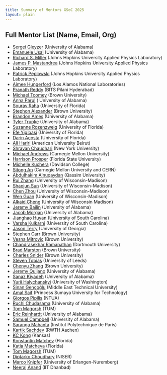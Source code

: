 ```yaml
---
title: Summary of Mentors GSoC 2025
layout: plain
---
```


## Full Mentor List (Name, Email, Org)

  * [Sergei Gleyzer](mailto:ml4-sci@cern.ch) (University of Alabama)
  * [Emanuele Usai](mailto:ml4-sci@cern.ch) (University of Alabama)
  * [Richard S. Miller](mailto:ml4-sci@cern.ch) (Johns Hopkins University Applied Physics Laboratory)
  * [James P. Mastandrea](mailto:ml4-sci@cern.ch) (Johns Hopkins University Applied Physics Laboratory)
  * [Patrick Peplowski](mailto:ml4-sci@cern.ch) (Johns Hopkins University Applied Physics Laboratory)
  * [Aimee Hungerford](mailto:ml4-sci@cern.ch) (Los Alamos National Laboratories)
  * [Pranath Reddy](mailto:ml4-sci@cern.ch) (BITS Pilani Hyderabad)
  * [Michael Toomey](mailto:ml4-sci@cern.ch) (Brown University)
  * [Anna Parul](mailto:ml4-sci@cern.ch) ( University of Alabama)
  * [Sourav Raha](mailto:ml4-sci@cern.ch) (University of Florida)
  * [Stephon Alexander](mailto:ml4-sci@cern.ch) (Brown University)
  * [Brandon Ames](mailto:ml4-sci@cern.ch) (University of Alabama)
  * [Tyler Trupke](mailto:ml4-sci@cern.ch) (University of Alabama)
  * [Suzanne Rozenzweig](mailto:ml4-sci@cern.ch) (University of Florida)
  * [Efe Yigibasi](mailto:ml4-sci@cern.ch) (University of Florida)
  * [Darin Acosta](mailto:ml4-sci@cern.ch) (University of Florida)
  * [Ali Hariri](mailto:ml4-sci@cern.ch) (American University Beirut)
  * [Shravan Chaudhari](mailto:ml4-sci@cern.ch) (New York University)
  * [Michael Andrews](mailto:ml4-sci@cern.ch) (Carnegie Mellon University)
  * [Harrison Prosper](mailto:ml4-sci@cern.ch) (Florida State University)
  * [Michelle Kuchera](mailto:ml4-sci@cern.ch) (Davidson College)
  * [Sitong An](mailto:ml4-sci@cern.ch) (Carnegie Mellon University and CERN)
  * [Abdulhakim Alnuqaydan](mailto:ml4-sci@cern.ch) (Qassim University)
  * [Rui Zhang](mailto:ml4-sci@cern.ch) (University of Wisconsin-Madison)
  * [Shaojun Sun](mailto:ml4-sci@cern.ch) (University of Wisconsin-Madison)
  * [Chen Zhou](mailto:ml4-sci@cern.ch) (University of Wisconsin-Madison)
  * [Wen Guan](mailto:ml4-sci@cern.ch) (University of Wisconsin-Madison)
  * [Alkaid Cheng](mailto:ml4-sci@cern.ch) (University of Wisconsin Madison)
  * [Jeremy Bailin](mailto:ml4-sci@cern.ch) (University of Alabama)
  * [Jacob Morgan](mailto:ml4-sci@cern.ch) (University of Alabama)
  * [Jianghao Huyan](mailto:ml4-sci@cern.ch) (University of South Carolina)
  * [Varsha Kulkarni](mailto:ml4-sci@cern.ch) (University of South Carolina)
  * [Jason Terry](mailto:ml4-sci@cern.ch) (University of Georgia)
  * [Stephen Carr](mailto:ml4-sci@cern.ch) (Brown University)
  * [Vesna Mitrovic](mailto:ml4-sci@cern.ch) (Brown University)
  * [Chandrasekhar Ramanathan](mailto:ml4-sci@cern.ch) (Dartmouth University)
  * [Brad Marston](mailto:ml4-sci@cern.ch) (Brown University)
  * [Charles Snider](mailto:ml4-sci@cern.ch) (Brown University)
  * [Steven Tobias](mailto:ml4-sci@cern.ch) (University of Leeds)
  * [Chenyu Zhang](mailto:ml4-sci@cern.ch) (Brown University)
  * [Jeremy Quijano](mailto:ml4-sci@cern.ch) (University of Alabama)
  * [Sanaz Kiyadeh](mailto:ml4-sci@cern.ch) (University of Alabama)
  * [Yurii Halychanskyi](mailto:ml4-sci@cern.ch) (University of Washington)
  * [Sinan Gençoğlu](mailto:ml4-sci@cern.ch) (Middle East Technical University)
  * [Amal Saif](mailto:ml4-sci@cern.ch) (Princess Sumaya University for Technology)
  * [Giorgos Pipilis](mailto:ml4-sci@cern.ch) (NTUA)
  * [Ruchi Chudasama](mailto:ml4-sci@cern.ch) (University of Alabama)
  * [Tom Magorsh](mailto:ml4-sci@cern.ch) (TUM)
  * [Eric Reinhardt](mailto:ml4-sci@cern.ch) (University of Alabama)
  * [Samuel Campbell](mailto:ml4-sci@cern.ch) (University of Alabama)
  * [Saranga Mahanta](mailto:ml4-sci@cern.ch) (Institut Polytechnique de Paris)
  * [Kartik Sachdev](mailto:ml4-sci@cern.ch) (RWTH Aachen)
  * [KC Kong](mailto:ml4-sci@cern.ch) (Kansas)
  * [Konstantin Matchev](mailto:ml4-sci@cern.ch) (Florida)
  * [Katia Matcheva](mailto:ml4-sci@cern.ch) (Florida)
  * [Tom Magorsh](mailto:ml4-sci@cern.ch) (TUM)
  * [Diptarko Choudhary](mailto:ml4-sci@cern.ch) (NISER)
  * [Marco Knipfer](mailto:ml4-sci@cern.ch) (University of Erlangen-Nuremberg)
  * [Neeraj Anand](mailto:ml4-sci@cern.ch) (IIT Dhanbad)







<!-- * Darin Acosta [acostad@ufl.edu](mailto:acostad@ufl.edu) University of Florida
* Stephon Alexander [stephon_alexander@brown.edu ](mailto:stephon_alexander@brown.edu ) Brown University
* Sitong An [s.an@cern.ch](mailto:s.an@cern.ch) CERN
* Michael Andrews [michael.andrews@cern.ch](mailto:michael.andrews@cern.ch) CERN	
* Sergei Gleyzer [Sergei.Gleyzer@cern.ch](mailto:Sergei.Gleyzer@cern.ch) University of Alabama
* Wen Guan [wen.guan@cern.ch](mailto:wen.guan@cern.ch) University of Wisconsin-Madison
* Mujeon Kim [pq8556@ufl.edu](mailto:pq8556@ufl.edu) University of Florida
* Patrick Peplowski [Patrick.Peplowski@jhuapl.edu](mailto:Patrick.Peplowski@jhuapl.edu) JHUAPL
* Harrison Prosper [harry@hep.fsu.edu](mailto:harry@hep.fsu.edu) FSU
* Shaojun Sun [shaojun.sun@cern.ch](mailto:shaojun.sun@cern.ch) University of Wisconsin-Madison
* Michael Toomey [michael_toomey@brown.edu](mailto:michael_toomey@brown.edu) Brown University

* Chen Zhou [chen.zhou@cern.ch](mailto:chen.zhou@cern.ch) University of Wisconsin-Madison -->
